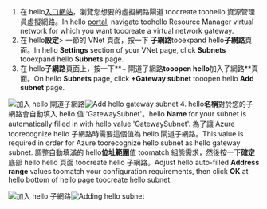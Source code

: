 1. <span data-ttu-id="a4e50-101">在 hello[入口網站](http://portal.azure.com)，瀏覽您想要的虛擬網路閘道 toocreate toohello 資源管理員虛擬網路。</span><span class="sxs-lookup"><span data-stu-id="a4e50-101">In hello [portal](http://portal.azure.com), navigate toohello Resource Manager virtual network for which you want toocreate a virtual network gateway.</span></span>
2. <span data-ttu-id="a4e50-102">在 hello**設定**> 一節的 VNet 頁面，按一下 **子網路**tooexpand hello**子網路**頁面。</span><span class="sxs-lookup"><span data-stu-id="a4e50-102">In hello **Settings** section of your VNet page, click **Subnets** tooexpand hello **Subnets** page.</span></span>
3. <span data-ttu-id="a4e50-103">在 hello**子網路**頁面上，按一下**+ 閘道子網路**tooopen hello**加入子網路**頁面。</span><span class="sxs-lookup"><span data-stu-id="a4e50-103">On hello **Subnets** page, click **+Gateway subnet** tooopen hello **Add subnet** page.</span></span> 

  <span data-ttu-id="a4e50-104">![加入 hello 閘道子網路](./media/vpn-gateway-add-gwsubnet-p2s-rm-portal-include/addgwsubnet.png "加入 hello 閘道子網路")</span><span class="sxs-lookup"><span data-stu-id="a4e50-104">![Add hello gateway subnet](./media/vpn-gateway-add-gwsubnet-p2s-rm-portal-include/addgwsubnet.png "Add hello gateway subnet")</span></span>
4. <span data-ttu-id="a4e50-105">hello**名稱**對於您的子網路會自動填入 hello 值 'GatewaySubnet'。</span><span class="sxs-lookup"><span data-stu-id="a4e50-105">hello **Name** for your subnet is automatically filled in with hello value 'GatewaySubnet'.</span></span> <span data-ttu-id="a4e50-106">為了讓 Azure toorecognize hello 子網路時需要這個值為 hello 閘道子網路。</span><span class="sxs-lookup"><span data-stu-id="a4e50-106">This value is required in order for Azure toorecognize hello subnet as hello gateway subnet.</span></span> <span data-ttu-id="a4e50-107">調整自動填滿的 hello**位址範圍**值 toomatch 組態需求，然後按一下**確定**底部 hello hello 頁面 toocreate hello 子網路。</span><span class="sxs-lookup"><span data-stu-id="a4e50-107">Adjust hello auto-filled **Address range** values toomatch your configuration requirements, then click **OK** at hello bottom of hello page toocreate hello subnet.</span></span>

  <span data-ttu-id="a4e50-108">![加入 hello 子網路](./media/vpn-gateway-add-gwsubnet-p2s-rm-portal-include/p2sgwsub.png "加入 hello 子網路")</span><span class="sxs-lookup"><span data-stu-id="a4e50-108">![Adding hello subnet](./media/vpn-gateway-add-gwsubnet-p2s-rm-portal-include/p2sgwsub.png "Adding hello subnet")</span></span>
